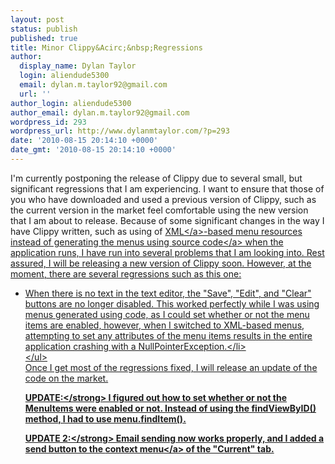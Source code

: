 ```yaml
---
layout: post
status: publish
published: true
title: Minor Clippy&Acirc;&nbsp;Regressions
author:
  display_name: Dylan Taylor
  login: aliendude5300
  email: dylan.m.taylor92@gmail.com
  url: ''
author_login: aliendude5300
author_email: dylan.m.taylor92@gmail.com
wordpress_id: 293
wordpress_url: http://www.dylanmtaylor.com/?p=293
date: '2010-08-15 20:14:10 +0000'
date_gmt: '2010-08-15 20:14:10 +0000'
---
```

<p>I'm currently postponing the release of Clippy due to several small, but significant regressions that I am experiencing. I want to ensure that those of you who have downloaded and used a previous version of Clippy, such as the current version in the market feel comfortable using the new version that I am about to release. Because of some significant changes in the way I have Clippy written, such as using of <a class="zem_slink" title="XML" rel="wikipedia" href="http:&#47;&#47;en.wikipedia.org&#47;wiki&#47;XML">XML<&#47;a>-based menu resources instead of generating the menus using <a class="zem_slink" title="Source code" rel="wikipedia" href="http:&#47;&#47;en.wikipedia.org&#47;wiki&#47;Source_code">source code<&#47;a> when the application runs, I have run into several problems that I am looking into. Rest assured, I will be releasing a new version of Clippy soon. However, at the moment, there are several regressions such as this one:</p>
<ul>
<li>When there is no text in the text editor, the "Save", "Edit", and "Clear" buttons are no longer disabled. This worked perfectly while I was using menus generated using code, as I could set whether or not the menu items are enabled, however, when I switched to XML-based menus, attempting to set any attributes of the menu items results in the entire application crashing with a NullPointerException.<&#47;li><br />
<&#47;ul><br />
Once I get most of the regressions fixed, I will release an update of the code on the market.</p>
<p><strong>UPDATE:<&#47;strong> I figured out how to set whether or not the MenuItems were enabled or not. Instead of using the findViewByID() method, I had to use menu.findItem().</p>
<p><strong>UPDATE 2:<&#47;strong> Email sending now works properly, and I added a send button to the <a class="zem_slink" title="Context menu" rel="wikipedia" href="http:&#47;&#47;en.wikipedia.org&#47;wiki&#47;Context_menu">context menu<&#47;a> of the "Current" tab.</p>
